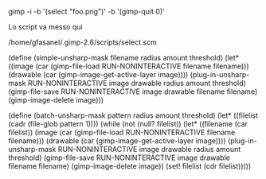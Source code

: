 gimp -i -b '(select "foo.png")' -b '(gimp-quit 0)'

Lo script va messo qui

/home/gfasanel/.gimp-2.6/scripts/select.scm

 (define (simple-unsharp-mask filename
                              radius
                                    amount
                                          threshold)
   (let* ((image (car (gimp-file-load RUN-NONINTERACTIVE filename filename)))
          (drawable (car (gimp-image-get-active-layer image))))
     (plug-in-unsharp-mask RUN-NONINTERACTIVE
                                              image drawable radius amount threshold)
     (gimp-file-save RUN-NONINTERACTIVE image drawable filename filename)
     (gimp-image-delete image)))

  (define (batch-unsharp-mask pattern
                              radius
                              amount
                              threshold)
  (let* ((filelist (cadr (file-glob pattern 1))))
    (while (not (null? filelist))
           (let* ((filename (car filelist))
                  (image (car (gimp-file-load RUN-NONINTERACTIVE
                                              filename filename)))
                  (drawable (car (gimp-image-get-active-layer image))))
             (plug-in-unsharp-mask RUN-NONINTERACTIVE
                                   image drawable radius amount threshold)
             (gimp-file-save RUN-NONINTERACTIVE
                             image drawable filename filename)
             (gimp-image-delete image))
           (set! filelist (cdr filelist)))))


